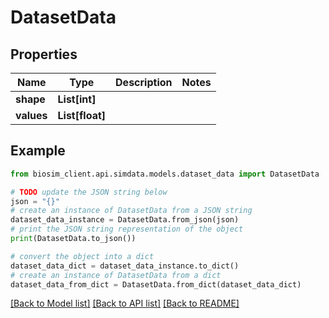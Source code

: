 # DatasetData

## Properties

| Name       | Type            | Description | Notes |
| ---------- | --------------- | ----------- | ----- |
| **shape**  | **List[int]**   |             |
| **values** | **List[float]** |             |

## Example

```python
from biosim_client.api.simdata.models.dataset_data import DatasetData

# TODO update the JSON string below
json = "{}"
# create an instance of DatasetData from a JSON string
dataset_data_instance = DatasetData.from_json(json)
# print the JSON string representation of the object
print(DatasetData.to_json())

# convert the object into a dict
dataset_data_dict = dataset_data_instance.to_dict()
# create an instance of DatasetData from a dict
dataset_data_from_dict = DatasetData.from_dict(dataset_data_dict)
```

[[Back to Model list]](../README.md#documentation-for-models) [[Back to API list]](../README.md#documentation-for-api-endpoints) [[Back to README]](../README.md)
